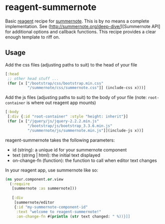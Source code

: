 # reagent-summernote
Basic [reagent](http://reagent-project.github.io/) recipe for [summernote](http://summernote.org/). This is by no means a complete implementation. See (http://summernote.org/deep-dive/)[Summernote API] for additional options and callback functions. This recipe provides a clear enough template to riff on. 

## Usage

Add the css files (adjusting paths to suit) to the head of your file
```cljs
[:head
 ;; other head stuff ...
 (for [x ["/bootstrap/css/bootstrap.min.css"  
          "/summernote/css/summernote.css"]] (include-css x)))]
```

Add the js files (adjusting paths to suit) to the body of your file (note: `root-container` is where out reagent app mounts)
```cljs
[:body
 [:div {:id "root-container" :style "height: inherit"}]
 (for [x ["/jquery/js/jquery-2.2.2.min.js"
          "/bootstrap/js/bootstrap_3.3.6.min.js"
          "/summernote/js/summernote.min.js"]](include-js x))]
```

reagent-summernote takes the following parameters:
 * id (string): a unique id for your summernote component
 * text (string | html): the initial text displayed
 * on-change-fn (function): the function to call when editor text changes

In your reagent app, use summernote like so:
```cljs
(ns your.component.or.view
  (:require
   [summernote :as summernote]))
   
   [:div
    [summernote/editor
    {:id "my-summernote-component-id"
     :text "welcome to reagent-summernote!"
     :on-change-fn #(println (str text changed: " %))}]]
   
   
```



